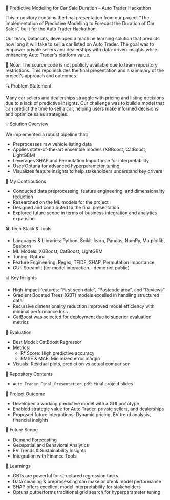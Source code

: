 🧠 Predictive Modeling for Car Sale Duration – Auto Trader Hackathon

This repository contains the final presentation from our project “The Implementation of Predictive Modelling to Forecast the Duration of Car Sales”, built for the Auto Trader Hackathon.

Our team, Datacrats, developed a machine learning solution that predicts how long it will take to sell a car listed on Auto Trader. The goal was to empower private sellers and dealerships with data-driven insights while enhancing Auto Trader's platform value.

🚨 Note: The source code is not publicly available due to team repository restrictions. This repo includes the final presentation and a summary of the project’s approach and outcomes.


🔍 Problem Statement

Many car sellers and dealerships struggle with pricing and listing decisions due to a lack of predictive insights. Our challenge was to build a model that can predict the time to sell a car, helping users make informed decisions and optimize sales strategies.


💡 Solution Overview

We implemented a robust pipeline that:
- Preprocesses raw vehicle listing data
- Applies state-of-the-art ensemble models (XGBoost, CatBoost, LightGBM)
- Leverages SHAP and Permutation Importance for interpretability
- Uses Optuna for advanced hyperparameter tuning
- Visualizes feature insights to help stakeholders understand key drivers


👤 My Contributions

- Conducted data preprocessing, feature engineering, and dimensionality reduction
- Researched on the ML models for the project
- Designed and contributed to the final presentation
- Explored future scope in terms of business integration and analytics expansion


🛠️ Tech Stack & Tools

- Languages & Libraries: Python, Scikit-learn, Pandas, NumPy, Matplotlib, Seaborn  
- ML Models: XGBoost, CatBoost, LightGBM  
- Tuning: Optuna  
- Feature Engineering: Regex, TFIDF, SHAP, Permutation Importance  
- GUI: Streamlit (for model interaction – demo not public)


📊 Key Insights

- High-impact features: “First seen date”, “Postcode area”, and “Reviews”
- Gradient Boosted Trees (GBT) models excelled in handling structured data
- Recursive dimensionality reduction improved model efficiency with minimal performance loss
- CatBoost was selected for deployment due to superior evaluation metrics


🧪 Evaluation

- Best Model: CatBoost Regressor
- Metrics:
  - R² Score: High predictive accuracy
  - RMSE & MAE: Minimized error margin
- Visuals: Residual plots, prediction vs actual comparison


📂 Repository Contents

- `Auto_Trader_Final_Presentation.pdf`: Final project slides


🏁 Project Outcome

- Developed a working predictive model with a GUI prototype
- Enabled strategic value for Auto Trader, private sellers, and dealerships
- Proposed future integrations: Dynamic pricing, EV trend analysis, financial insights


🚀 Future Scope

- Demand Forecasting
- Geospatial and Behavioral Analytics
- EV Trends & Sustainability Insights
- Integration with Finance Tools


🧠 Learnings

- GBTs are powerful for structured regression tasks
- Data cleaning & preprocessing can make or break model performance
- SHAP offers excellent model interpretability for stakeholders
- Optuna outperforms traditional grid search for hyperparameter tuning

